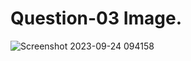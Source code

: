 # Question-03 Image.
![Screenshot 2023-09-24 094158](https://github.com/Khush0031/pw-skills-full-stack-web-dev-assignment-solution/assets/121889921/61d95b9f-8da0-442a-bb25-4e722f81bd86)
